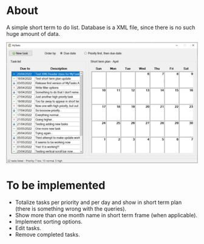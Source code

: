 # About

A simple short term to do list. Database is a XML file, since there is no such huge amount of data.

![Example screenshot](Assets/Example.jpg)
# To be implemented

* Totalize tasks per priority and per day and show in short term plan (there is something wrong with the queries).
* Show more than one month name in short term frame (when applicable).
* Implement sorting options.
* Edit tasks.
* Remove completed tasks.